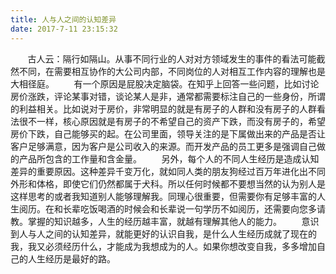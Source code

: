 ```yaml
---
title: 人与人之间的认知差异
date: 2017-7-11 23:15:32
---
```


&nbsp;&nbsp;&nbsp;&nbsp;&nbsp;&nbsp;&nbsp;古人云：隔行如隔山。从事不同行业的人对对方领域发生的事件的看法可能截然不同，在需要相互协作的大公司内部，不同岗位的人对相互工作内容的理解也是大相径庭。
&nbsp;&nbsp;&nbsp;&nbsp;&nbsp;&nbsp;&nbsp;有一个原因是屁股决定脑袋。在知乎上回答一些问题，比如讨论房价涨跌，评论某事对错，谈论某人是非，通常都需要标注自己的一些身份，所谓的利益相关。比如说对于房价，非常明显的就是有房子的人群和没有房子的人群看法很不一样，核心原因就是有房子的不希望自己的资产下跌，而没有房子的，希望房价下跌，自己能够买的起。在公司里面，领导关注的是下属做出来的产品是否让客户足够满意，因为客户是公司收入的来源。而开发产品的员工更多是强调自己做的产品所包含的工作量和含金量。
&nbsp;&nbsp;&nbsp;&nbsp;&nbsp;&nbsp;&nbsp;另外，每个人的不同人生经历是造成认知差异的重要原因。这种差异千变万化，就如同人类的朋友狗经过百万年进化出不同外形和体格，即使它们仍然都属于犬科。所以任何时候都不要想当然的认为别人是这样思考的或者我知道别人能够理解我。同理心很重要，但需要你有足够丰富的人生阅历。在和长辈吃饭喝酒的时候会和长辈说一句学历不如阅历，还需要向您多请教。掌握的知识越多，人生的经历越丰富，就越有理解其他人的能力。
&nbsp;&nbsp;&nbsp;&nbsp;&nbsp;&nbsp;&nbsp;意识到人与人之间的认知差异，就能更好的认识自我，是什么人生经历成就了现在的我，我又必须经历什么，才能成为我想成为的人。如果你想改变自我，多多增加自己的人生经历是最好的路。





